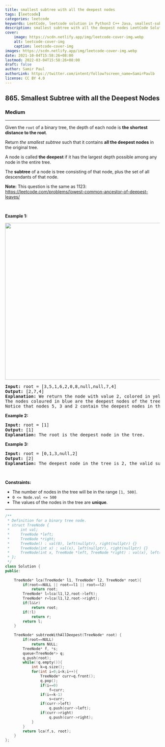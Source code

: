 ```yaml
---
title: smallest subtree with all the deepest nodes
tags: [leetcode]
categories: leetcode
keywords: LeetCode, leetcode solution in Python3 C++ Java, smallest-subtree-with-all-the-deepest-nodes solution
description: smallest subtree with all the deepest nodes LeetCode Solution Explained
cover:
    image: https://scdn.netlify.app/img/leetcode-cover-img.webp
    alt: leetcode-cover-img
    caption: leetcode-cover-img
images: https://scdn.netlify.app/img/leetcode-cover-img.webp
date: 2021-10-04T15:58:26+08:00
lastmod: 2022-03-04T15:58:26+08:00
draft: false
author: Samir Paul
authorLink: https://twitter.com/intent/follow?screen_name=SamirPaulb
license: CC BY 4.0
---
```



<h2>865. Smallest Subtree with all the Deepest Nodes</h2><h3>Medium</h3><hr><div><p>Given the <code>root</code> of a binary tree, the depth of each node is <strong>the shortest distance to the root</strong>.</p>

<p>Return <em>the smallest subtree</em> such that it contains <strong>all the deepest nodes</strong> in the original tree.</p>

<p>A node is called <strong>the&nbsp;deepest</strong> if it has the largest depth possible among&nbsp;any node in the entire tree.</p>

<p>The <strong>subtree</strong> of a node is tree consisting of that node, plus the set of all descendants of that node.</p>

<p><strong>Note:</strong> This question is the same as 1123: <a href="https://leetcode.com/problems/lowest-common-ancestor-of-deepest-leaves/" target="_blank">https://leetcode.com/problems/lowest-common-ancestor-of-deepest-leaves/</a></p>

<p>&nbsp;</p>
<p><strong>Example 1:</strong></p>
<img alt="" src="https://s3-lc-upload.s3.amazonaws.com/uploads/2018/07/01/sketch1.png" style="width: 600px; height: 510px;">
<pre><strong>Input:</strong> root = [3,5,1,6,2,0,8,null,null,7,4]
<strong>Output:</strong> [2,7,4]
<strong>Explanation:</strong> We return the node with value 2, colored in yellow in the diagram.
The nodes coloured in blue are the deepest nodes of the tree.
Notice that nodes 5, 3 and 2 contain the deepest nodes in the tree but node 2 is the smallest subtree among them, so we return it.
</pre>

<p><strong>Example 2:</strong></p>

<pre><strong>Input:</strong> root = [1]
<strong>Output:</strong> [1]
<strong>Explanation:</strong> The root is the deepest node in the tree.
</pre>

<p><strong>Example 3:</strong></p>

<pre><strong>Input:</strong> root = [0,1,3,null,2]
<strong>Output:</strong> [2]
<strong>Explanation:</strong> The deepest node in the tree is 2, the valid subtrees are the subtrees of nodes 2, 1 and 0 but the subtree of node 2 is the smallest.
</pre>

<p>&nbsp;</p>
<p><strong>Constraints:</strong></p>

<ul>
	<li>The number of nodes in the tree will be in the range <code>[1, 500]</code>.</li>
	<li><code>0 &lt;= Node.val &lt;= 500</code></li>
	<li>The values of the nodes in the tree&nbsp;are <strong>unique</strong>.</li>
</ul></div>

---




```cpp
/**
 * Definition for a binary tree node.
 * struct TreeNode {
 *     int val;
 *     TreeNode *left;
 *     TreeNode *right;
 *     TreeNode() : val(0), left(nullptr), right(nullptr) {}
 *     TreeNode(int x) : val(x), left(nullptr), right(nullptr) {}
 *     TreeNode(int x, TreeNode *left, TreeNode *right) : val(x), left(left), right(right) {}
 * };
 */
class Solution {
public:
    
    TreeNode* lca(TreeNode* l1, TreeNode* l2, TreeNode* root){
        if(root==NULL || root==l1 || root==l2)
            return root;
        TreeNode* l=lca(l1,l2,root->left);
        TreeNode* r=lca(l1,l2,root->right);
        if(l&&r)
            return root;
        if(!l)
            return r;
        return l;
    }
    
    TreeNode* subtreeWithAllDeepest(TreeNode* root) {
        if(root==NULL)
            return NULL;
        TreeNode* f, *s;
        queue<TreeNode*> q;
        q.push(root);
        while(!q.empty()){
            int k=q.size();
            for(int i=0;i<k;i++){
                TreeNode* curr=q.front();
                q.pop();
                if(i==0)
                    f=curr;
                if(i==k-1)
                    s=curr;
                if(curr->left)
                    q.push(curr->left);
                if(curr->right)
                    q.push(curr->right);
            }
        }
        return lca(f,s, root);
    }
};
```
